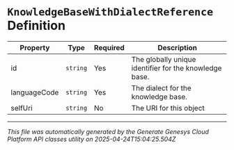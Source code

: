 # `KnowledgeBaseWithDialectReference` Definition

| Property | Type | Required | Description |
|----------|------|----------|-------------|
| id | `string` | Yes | The globally unique identifier for the knowledge base. |
| languageCode | `string` | Yes | The dialect for the knowledge base. |
| selfUri | `string` | No | The URI for this object |

---

*This file was automatically generated by the Generate Genesys Cloud Platform API classes utility on 2025-04-24T15:04:25.504Z*